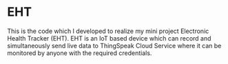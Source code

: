 # EHT
This is the code which I developed to realize my mini project Electronic Health Tracker (EHT). EHT is an IoT based device which can record and simultaneously send live data to ThingSpeak Cloud Service where it can be monitored by anyone with the required credentials.
